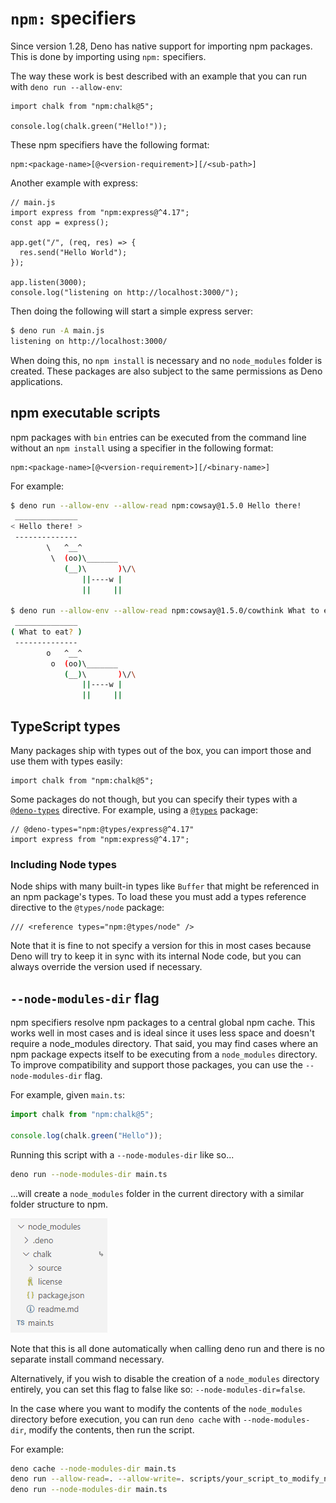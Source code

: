 # `npm:` specifiers

Since version 1.28, Deno has native support for importing npm packages. This is
done by importing using `npm:` specifiers.

The way these work is best described with an example that you can run with
`deno run --allow-env`:

```ts, ignore
import chalk from "npm:chalk@5";

console.log(chalk.green("Hello!"));
```

These npm specifiers have the following format:

```ts, ignore
npm:<package-name>[@<version-requirement>][/<sub-path>]
```

Another example with express:

```js, ignore
// main.js
import express from "npm:express@^4.17";
const app = express();

app.get("/", (req, res) => {
  res.send("Hello World");
});

app.listen(3000);
console.log("listening on http://localhost:3000/");
```

Then doing the following will start a simple express server:

```sh
$ deno run -A main.js
listening on http://localhost:3000/
```

When doing this, no `npm install` is necessary and no `node_modules` folder is
created. These packages are also subject to the same permissions as Deno
applications.

## npm executable scripts

npm packages with `bin` entries can be executed from the command line without an
`npm install` using a specifier in the following format:

```ts, ignore
npm:<package-name>[@<version-requirement>][/<binary-name>]
```

For example:

```sh
$ deno run --allow-env --allow-read npm:cowsay@1.5.0 Hello there!
 ______________
< Hello there! >
 --------------
        \   ^__^
         \  (oo)\_______
            (__)\       )\/\
                ||----w |
                ||     ||

$ deno run --allow-env --allow-read npm:cowsay@1.5.0/cowthink What to eat?
 ______________
( What to eat? )
 --------------
        o   ^__^
         o  (oo)\_______
            (__)\       )\/\
                ||----w |
                ||     ||
```

## TypeScript types

Many packages ship with types out of the box, you can import those and use them
with types easily:

```ts, ignore
import chalk from "npm:chalk@5";
```

Some packages do not though, but you can specify their types with a
[`@deno-types`](../advanced/typescript/types.md) directive. For example, using a
[`@types`](https://www.typescriptlang.org/docs/handbook/2/type-declarations.html#definitelytyped--types)
package:

```ts, ignore
// @deno-types="npm:@types/express@^4.17"
import express from "npm:express@^4.17";
```

### Including Node types

Node ships with many built-in types like `Buffer` that might be referenced in an
npm package's types. To load these you must add a types reference directive to
the `@types/node` package:

```ts, ignore
/// <reference types="npm:@types/node" />
```

Note that it is fine to not specify a version for this in most cases because
Deno will try to keep it in sync with its internal Node code, but you can always
override the version used if necessary.

## `--node-modules-dir` flag

npm specifiers resolve npm packages to a central global npm cache. This works
well in most cases and is ideal since it uses less space and doesn't require a
node_modules directory. That said, you may find cases where an npm package
expects itself to be executing from a `node_modules` directory. To improve
compatibility and support those packages, you can use the `--node-modules-dir`
flag.

For example, given `main.ts`:

```ts
import chalk from "npm:chalk@5";

console.log(chalk.green("Hello"));
```

Running this script with a `--node-modules-dir` like so...

```sh
deno run --node-modules-dir main.ts
```

...will create a `node_modules` folder in the current directory with a similar
folder structure to npm.

![](../images/node_modules_dir.png)

Note that this is all done automatically when calling deno run and there is no
separate install command necessary.

Alternatively, if you wish to disable the creation of a `node_modules` directory
entirely, you can set this flag to false like so: `--node-modules-dir=false`.

In the case where you want to modify the contents of the `node_modules`
directory before execution, you can run `deno cache` with `--node-modules-dir`,
modify the contents, then run the script.

For example:

```sh
deno cache --node-modules-dir main.ts
deno run --allow-read=. --allow-write=. scripts/your_script_to_modify_node_modules_dir.ts
deno run --node-modules-dir main.ts
```
